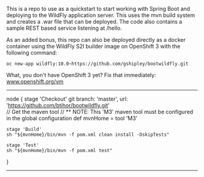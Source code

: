 This is a repo to use as a quickstart to start working with Spring Boot and deploying to the WildFly application server.  This uses the mvn build system and creates a .war file that can be deployed.  The code also contains a sample REST based service listening at /hello.

As an added bonus, this repo can also be deployed directly as a docker container using the WildFly S2I builder image on OpenShift 3 with the following command:

	oc new-app wildfly:10.0~https://github.com/gshipley/bootwildfly.git


What, you don't have OpenShift 3 yet? Fix that immediately: www.openshift.org/vm

---

node {
    stage 'Checkout'
    git branch: 'master', url: 'https://github.com/btihor/bootwildfly.git'   
    // Get the maven tool
    // ** NOTE: This 'M3' maven tool must be configured in the global configuration
    def mvnHome = tool 'M3'
    
    stage 'Build'
    sh "${mvnHome}/bin/mvn -f pom.xml clean install -DskipTests"
 
    stage 'Test'
    sh "${mvnHome}/bin/mvn -f pom.xml test"
}

---
